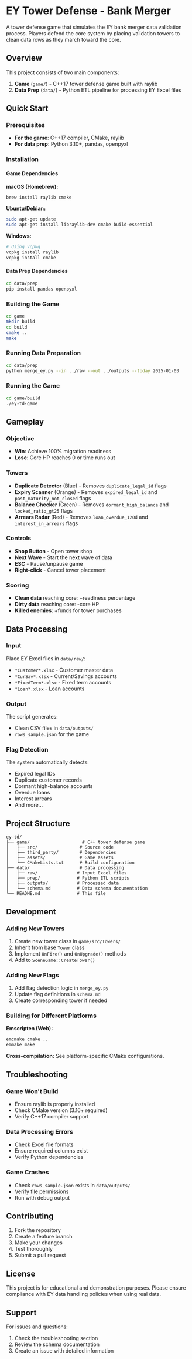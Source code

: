 # EY Tower Defense - Bank Merger

A tower defense game that simulates the EY bank merger data validation process. Players defend the core system by placing validation towers to clean data rows as they march toward the core.

## Overview

This project consists of two main components:

1. **Game** (`game/`) - C++17 tower defense game built with raylib
2. **Data Prep** (`data/`) - Python ETL pipeline for processing EY Excel files

## Quick Start

### Prerequisites

- **For the game**: C++17 compiler, CMake, raylib
- **For data prep**: Python 3.10+, pandas, openpyxl

### Installation

#### Game Dependencies

**macOS (Homebrew):**
```bash
brew install raylib cmake
```

**Ubuntu/Debian:**
```bash
sudo apt-get update
sudo apt-get install libraylib-dev cmake build-essential
```

**Windows:**
```bash
# Using vcpkg
vcpkg install raylib
vcpkg install cmake
```

#### Data Prep Dependencies

```bash
cd data/prep
pip install pandas openpyxl
```

### Building the Game

```bash
cd game
mkdir build
cd build
cmake ..
make
```

### Running Data Preparation

```bash
cd data/prep
python merge_ey.py --in ../raw --out ../outputs --today 2025-01-03
```

### Running the Game

```bash
cd game/build
./ey-td-game
```

## Gameplay

### Objective
- **Win**: Achieve 100% migration readiness
- **Lose**: Core HP reaches 0 or time runs out

### Towers
- **Duplicate Detector** (Blue) - Removes `duplicate_legal_id` flags
- **Expiry Scanner** (Orange) - Removes `expired_legal_id` and `past_maturity_not_closed` flags
- **Balance Checker** (Green) - Removes `dormant_high_balance` and `locked_ratio_gt25` flags
- **Arrears Radar** (Red) - Removes `loan_overdue_120d` and `interest_in_arrears` flags

### Controls
- **Shop Button** - Open tower shop
- **Next Wave** - Start the next wave of data
- **ESC** - Pause/unpause game
- **Right-click** - Cancel tower placement

### Scoring
- **Clean data** reaching core: +readiness percentage
- **Dirty data** reaching core: -core HP
- **Killed enemies**: +funds for tower purchases

## Data Processing

### Input
Place EY Excel files in `data/raw/`:
- `*Customer*.xlsx` - Customer master data
- `*CurSav*.xlsx` - Current/Savings accounts  
- `*FixedTerm*.xlsx` - Fixed term accounts
- `*Loan*.xlsx` - Loan accounts

### Output
The script generates:
- Clean CSV files in `data/outputs/`
- `rows_sample.json` for the game

### Flag Detection
The system automatically detects:
- Expired legal IDs
- Duplicate customer records
- Dormant high-balance accounts
- Overdue loans
- Interest arrears
- And more...

## Project Structure

```
ey-td/
├── game/                    # C++ tower defense game
│   ├── src/                # Source code
│   ├── third_party/        # Dependencies
│   ├── assets/             # Game assets
│   └── CMakeLists.txt      # Build configuration
├── data/                   # Data processing
│   ├── raw/               # Input Excel files
│   ├── prep/              # Python ETL scripts
│   ├── outputs/           # Processed data
│   └── schema.md          # Data schema documentation
└── README.md              # This file
```

## Development

### Adding New Towers
1. Create new tower class in `game/src/Towers/`
2. Inherit from base `Tower` class
3. Implement `OnFire()` and `OnUpgrade()` methods
4. Add to `SceneGame::CreateTower()`

### Adding New Flags
1. Add flag detection logic in `merge_ey.py`
2. Update flag definitions in `schema.md`
3. Create corresponding tower if needed

### Building for Different Platforms

**Emscripten (Web):**
```bash
emcmake cmake ..
emmake make
```

**Cross-compilation:**
See platform-specific CMake configurations.

## Troubleshooting

### Game Won't Build
- Ensure raylib is properly installed
- Check CMake version (3.16+ required)
- Verify C++17 compiler support

### Data Processing Errors
- Check Excel file formats
- Ensure required columns exist
- Verify Python dependencies

### Game Crashes
- Check `rows_sample.json` exists in `data/outputs/`
- Verify file permissions
- Run with debug output

## Contributing

1. Fork the repository
2. Create a feature branch
3. Make your changes
4. Test thoroughly
5. Submit a pull request

## License

This project is for educational and demonstration purposes. Please ensure compliance with EY data handling policies when using real data.

## Support

For issues and questions:
1. Check the troubleshooting section
2. Review the schema documentation
3. Create an issue with detailed information
